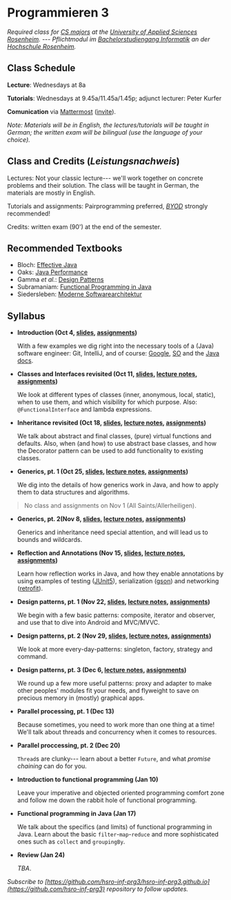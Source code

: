 # Programmieren 3


_Required class for [CS majors](https://www.fh-rosenheim.de/technik/informatik-mathematik/informatik-bachelor/) at the [University of Applied Sciences Rosenheim](https://www.fh-rosenheim.de). --- Pflichtmodul im [Bachelorstudiengang Informatik](https://www.fh-rosenheim.de/technik/informatik-mathematik/informatik-bachelor/) an der [Hochschule Rosenheim](https://www.fh-rosenheim.de)._


## Class Schedule

**Lecture**: Wednesdays at 8a

**Tutorials**: Wednesdays at 9.45a/11.45a/1.45p; adjunct lecturer: Peter Kurfer

**Comunication** via [Mattermost](https://inf-mattermost.fh-rosenheim.de/inf-prg3/channels/town-square) ([invite](https://inf-mattermost.fh-rosenheim.de/signup_user_complete/?id=c8n9474tq3dm8mjn7cse1xsesa)).

_Note: Materials will be in English, the lectures/tutorials will be taught in German; the written exam will be bilingual (use the language of your choice)._


## Class and Credits (_Leistungsnachweis_)
Lectures: Not your classic lecture--- we'll work together on concrete problems and their solution. The class will be taught in German, the materials are mostly in English.

Tutorials and assignments: Pairprogramming preferred, [_BYOD_](https://en.wikipedia.org/wiki/Bring_your_own_device) strongly recommended!

Credits: written exam (90') at the end of the semester.


## Recommended Textbooks
- Bloch: [Effective Java](https://www.amazon.de/Effective-Java-2nd-Programming-Language/dp/0321356683/)
- Oaks: [Java Performance](https://www.amazon.de/Java-Performance-The-Definitive-Guide/dp/1449358454/)
- Gamma _et al._: [Design Patterns](https://www.amazon.de/Patterns-Elements-Reusable-Object-Oriented-Software/dp/0201633612/)
- Subramaniam: [Functional Programming in Java](https://www.amazon.de/Functional-Programming-Java-Harnessing-Expressions/dp/1937785467/)
- Siedersleben: [Moderne Softwarearchitektur](https://www.amazon.de/Moderne-Software-Architektur-Umsichtig-planen-robust/dp/3898642925/)


## Syllabus
- **Introduction (Oct 4, [slides](/01s-intro/), [assignments](https://github.com/hsro-inf-prg3/01-tools/))**
	
	With a few examples we dig right into the necessary tools of a (Java) software engineer: Git, IntelliJ, and of course: [Google](https://www.google.com), [SO](https://www.stackoverflow.com) and the [Java docs](http://docs.oracle.com/javase/8/docs/).

- **Classes and Interfaces revisited (Oct 11, [slides](/02s-classes-interfaces/), [lecture notes](/02ln-classes-interfaces/), [assignments](https://github.com/hsro-inf-prg3/02-classes-interfaces/))**
	
	We look at different types of classes (inner, anonymous, local, static), when to use them, and which visibility for which purpose.
	Also: `@FunctionalInterface` and lambda expressions.

- **Inheritance revisited (Oct 18, [slides](/03s-inheritance/), [lecture notes](/03ln-inheritance/), [assignments](https://github.com/hsro-inf-prg3/03-inheritance))**
	
	We talk about abstract and final classes, (pure) virtual functions and defaults.
	Also, when (and how) to use abstract base classes, and how the Decorator pattern can be used to add functionality to existing classes.

- **Generics, pt. 1 (Oct 25, [slides](/04s-generics-1/), [lecture notes](/04ln-generics-1/), [assignments](https://github.com/hsro-inf-prg3/04-generics))**
	
	We dig into the details of how generics work in Java, and how to apply them to data structures and algorithms.

> No class and assignments on Nov 1 (All Saints/Allerheiligen).

- **Generics, pt. 2(Nov 8, [slides](/05s-generics-2/), [lecture notes](/05ln-generics-2/), [assignments](https://github.com/hsro-inf-prg3/05-generic-bounds))**
	
	Generics and inheritance need special attention, and will lead us to bounds and wildcards.

- **Reflection and Annotations (Nov 15, [slides](/06s-reflection-annotations/), [lecture notes](/06ln-reflection-annotations/), [assignments](https://github.com/hsro-inf-prg3/06-annotations-reflection))**
	
	Learn how reflection works in Java, and how they enable annotations by using examples of testing ([JUnit5](http://junit.org/junit5/)), serialization ([gson](https://github.com/google/gson)) and networking ([retrofit](https://github.com/square/retrofit)).

- **Design patterns, pt. 1 (Nov 22, [slides](/07s-iterator-composite-observer/), [lecture notes](/07ln-iterator-composite-observer/), [assignments](https://github.com/hsro-inf-prg3/07-composite-observer))**

	We begin with a few basic patterns: composite, iterator and observer, and use that to dive into Android and MVC/MVVC.

- **Design patterns, pt. 2 (Nov 29, [slides](/08s-singleton-factory-strategy-command/), [lecture notes](/08ln-singleton-factory-strategy-command/), [assignments](https://github.com/hsro-inf-prg3/08-singleton-factory-strategy))**

	We look at more every-day-patterns: singleton, factory, strategy and command.

- **Design patterns, pt. 3 (Dec 6, [lecture notes](/09ln-proxy-adapter-flyweight/), [assignments](https://github.com/hsro-inf-prg3/09-adapter-flyweight))**
	
	We round up a few more useful patterns: proxy and adapter to make other peoples' modules fit your needs, and flyweight to save on precious memory in (mostly) graphical apps.

- **Parallel processing, pt. 1 (Dec 13)**

	Because sometimes, you need to work more than one thing at a time!
	We'll talk about threads and concurrency when it comes to resources.

- **Parallel proccessing, pt. 2 (Dec 20)**
	
	`Thread`s are clunky--- learn about a better `Future`, and what _promise chaining_ can do for you.

- **Introduction to functional programming (Jan 10)**
	
	Leave your imperative and objected oriented programming comfort zone and follow me down the rabbit hole of functional programming.

- **Functional programming in Java (Jan 17)**

	We talk about the specifics (and limits) of functional programming in Java.
	Learn about the basic `filter`-`map`-`reduce` and more sophisticated ones such as `collect` and `groupingBy`.

- **Review (Jan 24)**

	_TBA_.


_Subscribe to [https://github.com/hsro-inf-prg3/hsro-inf-prg3.github.io](https://github.com/hsro-inf-prg3) repository to follow updates._
